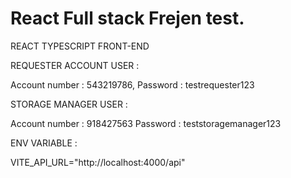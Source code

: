 # React Full stack Frejen test.


REACT TYPESCRIPT FRONT-END

REQUESTER ACCOUNT USER :

Account number : 543219786,
Password : testrequester123


STORAGE MANAGER USER :

Account number : 918427563
Password : teststoragemanager123


ENV VARIABLE :

VITE_API_URL="http://localhost:4000/api"
